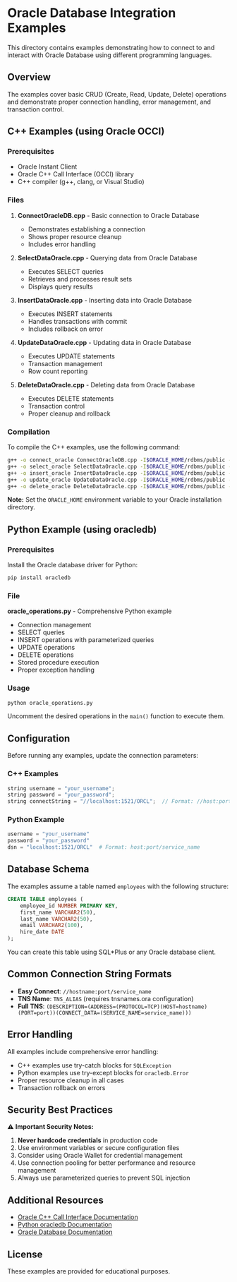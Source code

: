 # Oracle Database Integration Examples

This directory contains examples demonstrating how to connect to and interact with Oracle Database using different programming languages.

## Overview

The examples cover basic CRUD (Create, Read, Update, Delete) operations and demonstrate proper connection handling, error management, and transaction control.

## C++ Examples (using Oracle OCCI)

### Prerequisites

- Oracle Instant Client
- Oracle C++ Call Interface (OCCI) library
- C++ compiler (g++, clang, or Visual Studio)

### Files

1. **ConnectOracleDB.cpp** - Basic connection to Oracle Database
   - Demonstrates establishing a connection
   - Shows proper resource cleanup
   - Includes error handling

2. **SelectDataOracle.cpp** - Querying data from Oracle Database
   - Executes SELECT queries
   - Retrieves and processes result sets
   - Displays query results

3. **InsertDataOracle.cpp** - Inserting data into Oracle Database
   - Executes INSERT statements
   - Handles transactions with commit
   - Includes rollback on error

4. **UpdateDataOracle.cpp** - Updating data in Oracle Database
   - Executes UPDATE statements
   - Transaction management
   - Row count reporting

5. **DeleteDataOracle.cpp** - Deleting data from Oracle Database
   - Executes DELETE statements
   - Transaction control
   - Proper cleanup and rollback

### Compilation

To compile the C++ examples, use the following command:

```bash
g++ -o connect_oracle ConnectOracleDB.cpp -I$ORACLE_HOME/rdbms/public -L$ORACLE_HOME/lib -locci -lclntsh
g++ -o select_oracle SelectDataOracle.cpp -I$ORACLE_HOME/rdbms/public -L$ORACLE_HOME/lib -locci -lclntsh
g++ -o insert_oracle InsertDataOracle.cpp -I$ORACLE_HOME/rdbms/public -L$ORACLE_HOME/lib -locci -lclntsh
g++ -o update_oracle UpdateDataOracle.cpp -I$ORACLE_HOME/rdbms/public -L$ORACLE_HOME/lib -locci -lclntsh
g++ -o delete_oracle DeleteDataOracle.cpp -I$ORACLE_HOME/rdbms/public -L$ORACLE_HOME/lib -locci -lclntsh
```

**Note:** Set the `ORACLE_HOME` environment variable to your Oracle installation directory.

## Python Example (using oracledb)

### Prerequisites

Install the Oracle database driver for Python:

```bash
pip install oracledb
```

### File

**oracle_operations.py** - Comprehensive Python example
- Connection management
- SELECT queries
- INSERT operations with parameterized queries
- UPDATE operations
- DELETE operations
- Stored procedure execution
- Proper exception handling

### Usage

```bash
python oracle_operations.py
```

Uncomment the desired operations in the `main()` function to execute them.

## Configuration

Before running any examples, update the connection parameters:

### C++ Examples
```cpp
string username = "your_username";
string password = "your_password";
string connectString = "//localhost:1521/ORCL";  // Format: //host:port/service_name
```

### Python Example
```python
username = "your_username"
password = "your_password"
dsn = "localhost:1521/ORCL"  # Format: host:port/service_name
```

## Database Schema

The examples assume a table named `employees` with the following structure:

```sql
CREATE TABLE employees (
    employee_id NUMBER PRIMARY KEY,
    first_name VARCHAR2(50),
    last_name VARCHAR2(50),
    email VARCHAR2(100),
    hire_date DATE
);
```

You can create this table using SQL*Plus or any Oracle database client.

## Common Connection String Formats

- **Easy Connect**: `//hostname:port/service_name`
- **TNS Name**: `TNS_ALIAS` (requires tnsnames.ora configuration)
- **Full TNS**: `(DESCRIPTION=(ADDRESS=(PROTOCOL=TCP)(HOST=hostname)(PORT=port))(CONNECT_DATA=(SERVICE_NAME=service_name)))`

## Error Handling

All examples include comprehensive error handling:
- C++ examples use try-catch blocks for `SQLException`
- Python examples use try-except blocks for `oracledb.Error`
- Proper resource cleanup in all cases
- Transaction rollback on errors

## Security Best Practices

⚠️ **Important Security Notes:**

1. **Never hardcode credentials** in production code
2. Use environment variables or secure configuration files
3. Consider using Oracle Wallet for credential management
4. Use connection pooling for better performance and resource management
5. Always use parameterized queries to prevent SQL injection

## Additional Resources

- [Oracle C++ Call Interface Documentation](https://docs.oracle.com/en/database/oracle/oracle-database/21/lncpp/)
- [Python oracledb Documentation](https://python-oracledb.readthedocs.io/)
- [Oracle Database Documentation](https://docs.oracle.com/en/database/)

## License

These examples are provided for educational purposes.
